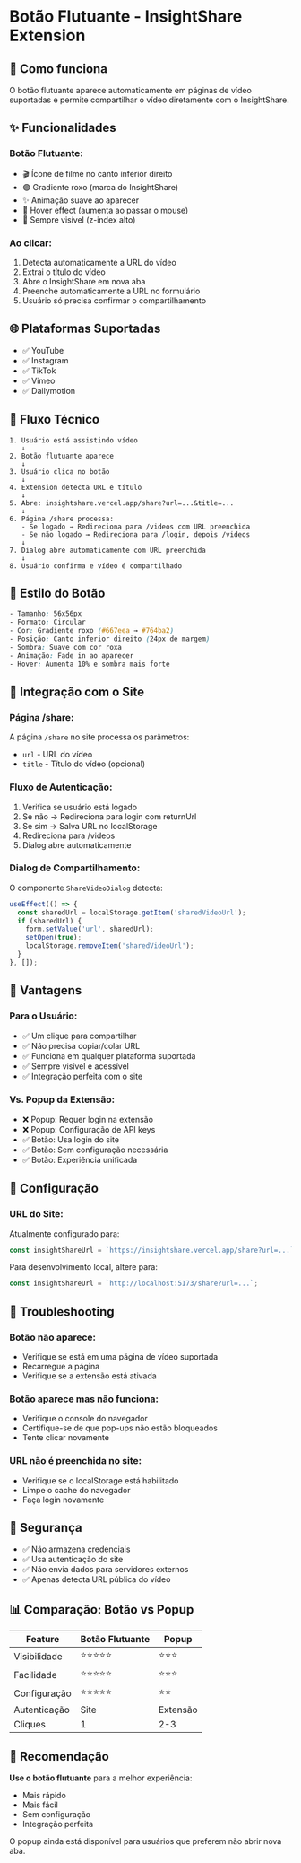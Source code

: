 # Botão Flutuante - InsightShare Extension

## 🎯 Como funciona

O botão flutuante aparece automaticamente em páginas de vídeo suportadas e permite compartilhar o vídeo diretamente com o InsightShare.

## ✨ Funcionalidades

### **Botão Flutuante:**
- 🎬 Ícone de filme no canto inferior direito
- 🟣 Gradiente roxo (marca do InsightShare)
- ✨ Animação suave ao aparecer
- 🔄 Hover effect (aumenta ao passar o mouse)
- 📍 Sempre visível (z-index alto)

### **Ao clicar:**
1. Detecta automaticamente a URL do vídeo
2. Extrai o título do vídeo
3. Abre o InsightShare em nova aba
4. Preenche automaticamente a URL no formulário
5. Usuário só precisa confirmar o compartilhamento

## 🌐 Plataformas Suportadas

- ✅ YouTube
- ✅ Instagram
- ✅ TikTok
- ✅ Vimeo
- ✅ Dailymotion

## 🔧 Fluxo Técnico

```
1. Usuário está assistindo vídeo
   ↓
2. Botão flutuante aparece
   ↓
3. Usuário clica no botão
   ↓
4. Extension detecta URL e título
   ↓
5. Abre: insightshare.vercel.app/share?url=...&title=...
   ↓
6. Página /share processa:
   - Se logado → Redireciona para /videos com URL preenchida
   - Se não logado → Redireciona para /login, depois /videos
   ↓
7. Dialog abre automaticamente com URL preenchida
   ↓
8. Usuário confirma e vídeo é compartilhado
```

## 🎨 Estilo do Botão

```css
- Tamanho: 56x56px
- Formato: Circular
- Cor: Gradiente roxo (#667eea → #764ba2)
- Posição: Canto inferior direito (24px de margem)
- Sombra: Suave com cor roxa
- Animação: Fade in ao aparecer
- Hover: Aumenta 10% e sombra mais forte
```

## 🔄 Integração com o Site

### **Página /share:**
A página `/share` no site processa os parâmetros:
- `url` - URL do vídeo
- `title` - Título do vídeo (opcional)

### **Fluxo de Autenticação:**
1. Verifica se usuário está logado
2. Se não → Redireciona para login com returnUrl
3. Se sim → Salva URL no localStorage
4. Redireciona para /videos
5. Dialog abre automaticamente

### **Dialog de Compartilhamento:**
O componente `ShareVideoDialog` detecta:
```javascript
useEffect(() => {
  const sharedUrl = localStorage.getItem('sharedVideoUrl');
  if (sharedUrl) {
    form.setValue('url', sharedUrl);
    setOpen(true);
    localStorage.removeItem('sharedVideoUrl');
  }
}, []);
```

## 🚀 Vantagens

### **Para o Usuário:**
- ✅ Um clique para compartilhar
- ✅ Não precisa copiar/colar URL
- ✅ Funciona em qualquer plataforma suportada
- ✅ Sempre visível e acessível
- ✅ Integração perfeita com o site

### **Vs. Popup da Extensão:**
- ❌ Popup: Requer login na extensão
- ❌ Popup: Configuração de API keys
- ✅ Botão: Usa login do site
- ✅ Botão: Sem configuração necessária
- ✅ Botão: Experiência unificada

## 📝 Configuração

### **URL do Site:**
Atualmente configurado para:
```javascript
const insightShareUrl = `https://insightshare.vercel.app/share?url=...`;
```

Para desenvolvimento local, altere para:
```javascript
const insightShareUrl = `http://localhost:5173/share?url=...`;
```

## 🐛 Troubleshooting

### **Botão não aparece:**
- Verifique se está em uma página de vídeo suportada
- Recarregue a página
- Verifique se a extensão está ativada

### **Botão aparece mas não funciona:**
- Verifique o console do navegador
- Certifique-se de que pop-ups não estão bloqueados
- Tente clicar novamente

### **URL não é preenchida no site:**
- Verifique se o localStorage está habilitado
- Limpe o cache do navegador
- Faça login novamente

## 🔐 Segurança

- ✅ Não armazena credenciais
- ✅ Usa autenticação do site
- ✅ Não envia dados para servidores externos
- ✅ Apenas detecta URL pública do vídeo

## 📊 Comparação: Botão vs Popup

| Feature | Botão Flutuante | Popup |
|---------|----------------|-------|
| Visibilidade | ⭐⭐⭐⭐⭐ | ⭐⭐⭐ |
| Facilidade | ⭐⭐⭐⭐⭐ | ⭐⭐⭐ |
| Configuração | ⭐⭐⭐⭐⭐ | ⭐⭐ |
| Autenticação | Site | Extensão |
| Cliques | 1 | 2-3 |

## 🎯 Recomendação

**Use o botão flutuante** para a melhor experiência:
- Mais rápido
- Mais fácil
- Sem configuração
- Integração perfeita

O popup ainda está disponível para usuários que preferem não abrir nova aba.
